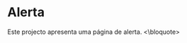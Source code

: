 <html>

<body>

<h1>Alerta</h1>

<bloquote>
Este projecto apresenta uma página de alerta.
<\bloquote>

</body>
</html>
